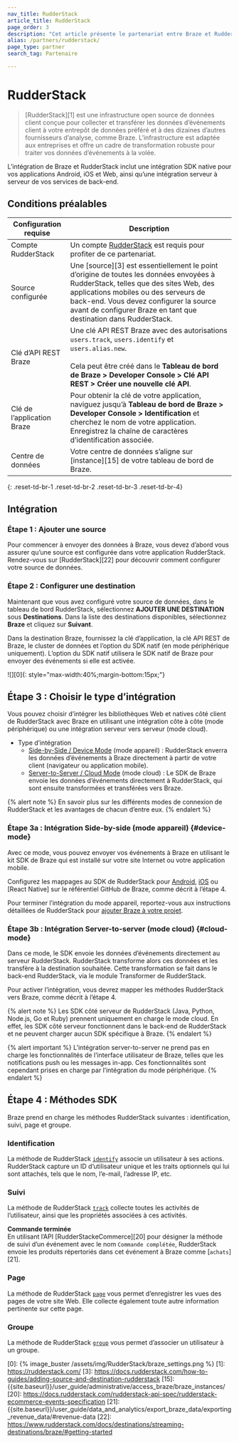 ```yaml
---
nav_title: RudderStack
article_title: RudderStack
page_order: 3
description: "Cet article présente le partenariat entre Braze et RudderStack, une infrastructure open source de données client qui offre une intégration transparente de Braze pour vos applications Android, iOS et Web. Avec RudderStack, vous pouvez maintenant envoyer les données d’événements client de votre application directement à Braze pour effectuer des analyses contextuelles."
alias: /partners/rudderstack/
page_type: partner
search_tag: Partenaire

---
```


# RudderStack

> [RudderStack][1] est une infrastructure open source de données client conçue pour collecter et transférer les données d’événements client à votre entrepôt de données préféré et à des dizaines d’autres fournisseurs d’analyse, comme Braze. L’infrastructure est adaptée aux entreprises et offre un cadre de transformation robuste pour traiter vos données d’événements à la volée.

L’intégration de Braze et RudderStack inclut une intégration SDK native pour vos applications Android, iOS et Web, ainsi qu’une intégration serveur à serveur de vos services de back-end.

## Conditions préalables

| Configuration requise | Description |
| --- | --- |
| Compte RudderStack | Un compte [RudderStack](https://app.rudderstack.com/) est requis pour profiter de ce partenariat. |
| Source configurée | Une [source][3] est essentiellement le point d’origine de toutes les données envoyées à RudderStack, telles que des sites Web, des applications mobiles ou des serveurs de back-end. Vous devez configurer la source avant de configurer Braze en tant que destination dans RudderStack. |
| Clé d’API REST Braze | Une clé API REST Braze avec des autorisations `users.track`, `users.identify` et `users.alias.new`.<br><br>Cela peut être créé dans le **Tableau de bord de Braze > Developer Console > Clé API REST > Créer une nouvelle clé API**. |
| Clé de l’application Braze | Pour obtenir la clé de votre application, naviguez jusqu’à **Tableau de bord de Braze > Developer Console > Identification** et cherchez le nom de votre application. Enregistrez la chaîne de caractères d’identification associée.
| Centre de données | Votre centre de données s’aligne sur [instance][15] de votre tableau de bord de Braze.  |
{: .reset-td-br-1 .reset-td-br-2 .reset-td-br-3  .reset-td-br-4}

## Intégration

### Étape 1 : Ajouter une source

Pour commencer à envoyer des données à Braze, vous devez d’abord vous assurer qu’une source est configurée dans votre application RudderStack. Rendez-vous sur [RudderStack][22] pour découvrir comment configurer votre source de données.

### Étape 2 : Configurer une destination

Maintenant que vous avez configuré votre source de données, dans le tableau de bord RudderStack, sélectionnez **AJOUTER UNE DESTINATION** sous **Destinations**. Dans la liste des destinations disponibles, sélectionnez **Braze** et cliquez sur **Suivant**.

Dans la destination Braze, fournissez la clé d’application, la clé API REST de Braze, le cluster de données et l’option du SDK natif (en mode périphérique uniquement). L’option du SDK natif utilisera le SDK natif de Braze pour envoyer des événements si elle est activée. 

![][0]{: style="max-width:40%;margin-bottom:15px;"}

## Étape 3 : Choisir le type d’intégration

Vous pouvez choisir d’intégrer les bibliothèques Web et natives côté client de RudderStack avec Braze en utilisant une intégration côte à côte (mode périphérique) ou une intégration serveur vers serveur (mode cloud).

- Type d’intégration
  - [Side-by-Side / Device Mode](#device-mode) (mode appareil) : RudderStack enverra les données d’événements à Braze directement à partir de votre client (navigateur ou application mobile).
  - [Server-to-Server / Cloud Mode](#cloud-mode) (mode cloud) : Le SDK de Braze envoie les données d’événements directement à RudderStack, qui sont ensuite transformées et transférées vers Braze.

{% alert note %} 
En savoir plus sur les différents modes de connexion de RudderStack[](https://rudderstack.com/docs/connections/rudderstack-connection-modes/) et les avantages de chacun d’entre eux.
{% endalert %}

### Étape 3a : Intégration Side-by-side (mode appareil) {#device-mode}

Avec ce mode, vous pouvez envoyer vos événements à Braze en utilisant le kit SDK de Braze qui est installé sur votre site Internet ou votre application mobile.

Configurez les mappages au SDK de RudderStack pour [Android](https://github.com/rudderlabs/rudder-integration-braze-android), [iOS](https://github.com/rudderlabs/rudder-integration-braze-ios) ou [React Native] sur le référentiel GitHub de Braze, comme décrit à l’étape 4. 

Pour terminer l’intégration du mode appareil, reportez-vous aux instructions détaillées de RudderStack pour [ajouter Braze à votre projet](https://rudderstack.com/docs/destinations/marketing/braze/#adding-device-mode-integration).

### Étape 3b : Intégration Server-to-server (mode cloud) {#cloud-mode}

Dans ce mode, le SDK envoie les données d’événements directement au serveur RudderStack. RudderStack transforme alors ces données et les transfère à la destination souhaitée. Cette transformation se fait dans le back-end RudderStack, via le module Transformer de RudderStack.

Pour activer l’intégration, vous devrez mapper les méthodes RudderStack vers Braze, comme décrit à l’étape 4.

{% alert note %} 
Les SDK côté serveur de RudderStack (Java, Python, Node.js, Go et Ruby) prennent uniquement en charge le mode cloud. En effet, les SDK côté serveur fonctionnent dans le back-end de RudderStack et ne peuvent charger aucun SDK spécifique à Braze. 
{% endalert %}

{% alert important %} L’intégration server-to-server ne prend pas en charge les fonctionnalités de l’interface utilisateur de Braze, telles que les notifications push ou les messages in-app. Ces fonctionnalités sont cependant prises en charge par l’intégration du mode périphérique. 
{% endalert %}

## Étape 4 : Méthodes SDK

Braze prend en charge les méthodes RudderStack suivantes : identification, suivi, page et groupe.

### Identification

La méthode de RudderStack [`identify`](https://rudderstack.com/docs/destinations/marketing/braze/#identify) associe un utilisateur à ses actions. RudderStack capture un ID d’utilisateur unique et les traits optionnels qui lui sont attachés, tels que le nom, l’e-mail, l’adresse IP, etc.

### Suivi

La méthode de RudderStack  [`track`](https://rudderstack.com/docs/destinations/marketing/braze/#track) collecte toutes les activités de l’utilisateur, ainsi que les propriétés associées à ces activités.

**Commande terminée**<br>
En utilisant l’API [RudderStackeCommerce][20] pour désigner la méthode de suivi d’un événement avec le nom `Commande complétée`, RudderStack envoie les produits répertoriés dans cet événement à Braze comme [`achats`][21].

### Page

La méthode de RudderStack [`page`](https://rudderstack.com/docs/destinations/marketing/braze/#page) vous permet d’enregistrer les vues des pages de votre site Web. Elle collecte également toute autre information pertinente sur cette page.

### Groupe

La méthode de RudderStack [`group`](https://rudderstack.com/docs/destinations/marketing/braze/#group) vous permet d’associer un utilisateur à un groupe.

[0]: {% image_buster /assets/img/RudderStack/braze_settings.png %}
[1]: https://rudderstack.com/
[3]: https://docs.rudderstack.com/how-to-guides/adding-source-and-destination-rudderstack
[15]: {{site.baseurl}}/user_guide/administrative/access_braze/braze_instances/
[20]: https://docs.rudderstack.com/rudderstack-api-spec/rudderstack-ecommerce-events-specification
[21]: {{site.baseurl}}/user_guide/data_and_analytics/export_braze_data/exporting_revenue_data/#revenue-data
[22]: https://www.rudderstack.com/docs/destinations/streaming-destinations/braze/#getting-started
